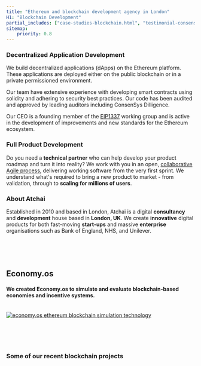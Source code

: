 ```yaml
---
title: "Ethereum and blockchain development agency in London"
H1: "Blockchain Development"
partial_includes: ["case-studies-blockchain.html", "testimonial-consensys.html"]
sitemap:
    priority: 0.8
---
```


### Decentralized Application Development
We build decentralized applications (dApps) on the Ethereum platform. These applications are deployed either on the public blockchain or in a private permissioned environment.  

Our team have extensive experience with developing smart contracts using solidity and adhering to security best practices.  Our code has been audited and approved by leading auditors including ConsenSys Dilligence.

Our CEO is a founding member of the <a href="https://1337alliance.com/">EIP1337</a> working group and is active in the development of improvements and new standards for the Ethereum ecosystem.

### Full Product Development
Do you need a <strong>technical partner</strong> who can help develop your product roadmap and turn it into reality?  We work with you in an open, <a href="about-us/how-we-work/">collaborative Agile process</a>, delivering working software from the very first sprint.  We understand what's required to bring a new product to market - from validation, through to <strong>scaling for millions of users</strong>.


### About Atchai
Established in 2010 and based in London, Atchai is a digital <strong>consultancy</strong> and <strong>development</strong> house based in <strong>London, UK</strong>. We create <strong>innovative</strong> digital products for both fast-moving <strong>start-ups</strong> and massive <strong>enterprise</strong> organisations such as Bank of England, NHS, and Unilever.


<br>
<br>
<br>


## Economy.os
<h4>We created Economy.os to simulate and evaluate blockchain-based economies and incentive systems.</h4>

<br>


<div class="header-graphic">
  <a href="/blog/2018-12-31-simulation-mythx-token-ethereum/"><img src="https://cdn-images-1.medium.com/max/1600/1*hMx6aMGzano8cJS-peg9Zw.png" alt="economy.os ethereum blockchain simulation technology"></a>
</div>
<br>
<br>
<br>

<br>

<!---
#### From our blog

<span class="single-post-link">[How to run a successful chatbot project](/blog/2016-09-02-successful-chatbot-project)</span><br>
--->
### Some of our recent blockchain projects
